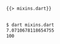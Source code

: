 <!--
title: Mixins
-->

<pre>
<code class="hljs dart">{{> mixins.dart}}
</code>
</pre>

```bash
$ dart mixins.dart
7.0710678118654755
100
```

